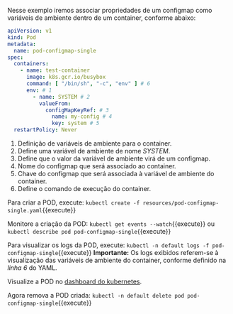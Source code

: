 Nesse exemplo iremos associar propriedades de um configmap como variáveis de ambiente dentro de um container, conforme abaixo:

```yaml
apiVersion: v1
kind: Pod
metadata:
  name: pod-configmap-single
spec:
  containers:
    - name: test-container
      image: k8s.gcr.io/busybox
      command: [ "/bin/sh", "-c", "env" ] # 6
      env: # 1
        - name: SYSTEM # 2
          valueFrom:
            configMapKeyRef: # 3
              name: my-config # 4
              key: system # 5
  restartPolicy: Never
```

1. Definição de variáveis de ambiente para o container.
2. Define uma variável de ambiente de nome *SYSTEM*.
3. Define que o valor da variável de ambiente virá de um configmap.
4. Nome do configmap que será associado ao container.
5. Chave do configmap que será associada à variável de ambiente do container.
6. Define o comando de execução do container.

Para criar a POD, execute: `kubectl create -f resources/pod-configmap-single.yaml`{{execute}}

Monitore a criação da POD:
`kubectl get events --watch`{{execute}} ou `kubectl describe pod pod-configmap-single`{{execute}}

Para visualizar os logs da POD, execute: `kubectl -n default logs -f pod-configmap-single`{{execute}}
**Importante:** Os logs exibidos referem-se à visualização das variáveis de ambiente do container, conforme definido na *linha 6* do YAML.

Visualize a POD no [dashboard do kubernetes](https://[[HOST_SUBDOMAIN]]-30000-[[KATACODA_HOST]].environments.katacoda.com/).

Agora remova a POD criada: `kubectl -n default delete pod pod-configmap-single`{{execute}}
